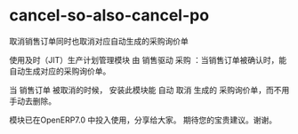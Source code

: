 cancel-so-also-cancel-po
========================

取消销售订单同时也取消对应自动生成的采购询价单

使用及时（JIT）生产计划管理模块 由 销售驱动 采购 ：当销售订单被确认时，能自动生成对应的采购询价单。 

当 销售订单 被取消的时候， 安装此模块能 自动 取消 生成的 采购询价单，而不用手动去删除。

模块已在OpenERP7.0 中投入使用，分享给大家。 期待您的宝贵建议。谢谢。
